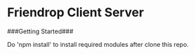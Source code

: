 # Friendrop Client Server
###Getting Started###

Do 'npm install' to install required modules after clone this repo.